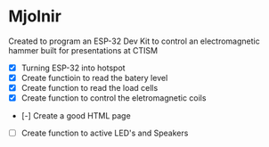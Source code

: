 # Mjolnir
 Created to program an ESP-32 Dev Kit to control an electromagnetic hammer built for presentations at CTISM

 - [x] Turning ESP-32 into hotspot
 - [x] Create functioin to read the batery level
 - [x] Create function to read the load cells
 - [x] Create function to control the eletromagnetic coils
 - [-] Create a good HTML page
 - [ ] Create function to active LED's and Speakers
